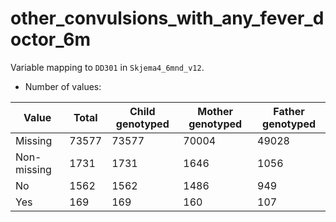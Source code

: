 # other_convulsions_with_any_fever_doctor_6m
Variable mapping to `DD301` in `Skjema4_6mnd_v12`.
- Number of values:

| Value | Total | Child genotyped | Mother genotyped | Father genotyped |
| ----- | ----- | --------------- | ---------------- | ---------------- |
| Missing | 73577 | 73577 | 70004 | 49028 |
| Non-missing | 1731 | 1731 | 1646 | 1056 |
| No | 1562 | 1562 | 1486 |949 |
| Yes | 169 | 169 | 160 |107 |



